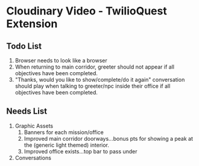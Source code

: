 # Cloudinary Video - TwilioQuest Extension

## Todo List
1. Browser needs to look like a browser
1. When returning to main corridor, greeter should not appear if all objectives have been completed.
1. "Thanks, would you like to show/complete/do it again" conversation should play when talking to greeter/npc inside their office if all objectives have been completed.

## Needs List
1. Graphic Assets
    1. Banners for each mission/office
    1. Improved main corridor doorways...bonus pts for showing a peak at the (generic light themed) interior.
    1. Improved office exists...top bar to pass under
1. Conversations

    
